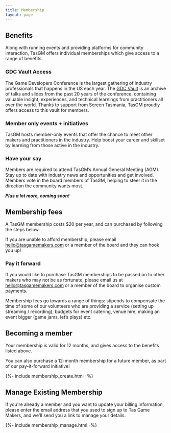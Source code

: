 ```yaml
---
title: Membership
layout: page
---
```


## Benefits

Along with running events and providing platforms for community interaction, TasGM offers individual memberships which give access to a range of benefits.

### GDC Vault Access

The Game Developers Conference is the largest gathering of industry professionals that happens in the US each year. The [GDC Vault](https://www.gdcvault.com/) is an archive of talks and slides from the past 20 years of the conference, containing valuable insight, experiences, and technical learnings from practitioners all over the world. Thanks to support from Screen Tasmania, TasGM proudly offers access to this vault for members.

### Member only events + initiatives

TasGM hosts member-only events that offer the chance to meet other makers and practitioners in the industry. Help boost your career and skillset by learning from those active in the industry.

### **Have your say**

Members are required to attend TasGM’s Annual General Meeting (AGM). Stay up to date with industry news and opportunities and get involved. Members vote in the board members of TasGM, helping to steer it in the direction the community wants most.

**_Plus a lot more, coming soon!_**

## Membership fees

A TasGM membership costs $20 per year, and can purchased by following the steps below.

If you are unable to afford membership, please email hello@tasgamemakers.com or a member of the board and they can hook you up!

### **Pay it forward**

If you would like to purchase TasGM memberships to be passed on to other makers who may not be as fortunate, please email us at hello@tasgamemakers.com or a member of the board to organise custom payments.

Membership fees go towards a range of things: stipends to compensate the time of some of our volunteers who are providing a service (setting up streaming / recording), budgets for event catering, venue hire, making an event bigger (game jams, let’s plays) etc.

## **Becoming a member**

Your membership is valid for 12 months, and gives access to the benefits listed above.

You can also purchase a 12-month membership for a future member, as part of our pay-it-forward initiative!

{%- include membership_create.html -%}

## Manage Existing Membership

If you're already a member and you want to update your billing information, please enter the email address that you used to sign up to Tas Game Makers, and we'll send you a link to manage your details.

{%- include membership_manage.html -%}

